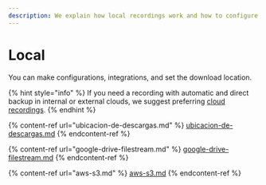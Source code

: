 ```yaml
---
description: We explain how local recordings work and how to configure them.
---
```


# Local

You can make configurations, integrations, and set the download location.

{% hint style="info" %}
If you need a recording with automatic and direct backup in internal or external clouds, we suggest preferring [cloud recordings](../cloud/).
{% endhint %}

{% content-ref url="ubicacion-de-descargas.md" %}
[ubicacion-de-descargas.md](ubicacion-de-descargas.md)
{% endcontent-ref %}

{% content-ref url="google-drive-filestream.md" %}
[google-drive-filestream.md](google-drive-filestream.md)
{% endcontent-ref %}

{% content-ref url="aws-s3.md" %}
[aws-s3.md](aws-s3.md)
{% endcontent-ref %}
